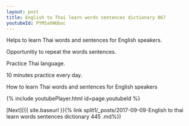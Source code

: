 ```yaml
---
layout: post
title: English to Thai learn words sentences dictionary 867 
youtubeId: PYM5aVWUboc
---
```

 
 
Helps to learn Thai words and sentences for English speakers.

Opportunitiy to repeat the words sentences. 

Practice Thai language. 
 
10 minutes practice every day. 
 
How to learn Thai words and sentences for English speakers 
 
{% include youtubePlayer.html id=page.youtubeId %}
 
 
[Next]({{ site.baseurl }}{% link  split1/_posts/2017-09-09-English to thai learn words sentences dictionary 445 .md%})
 
